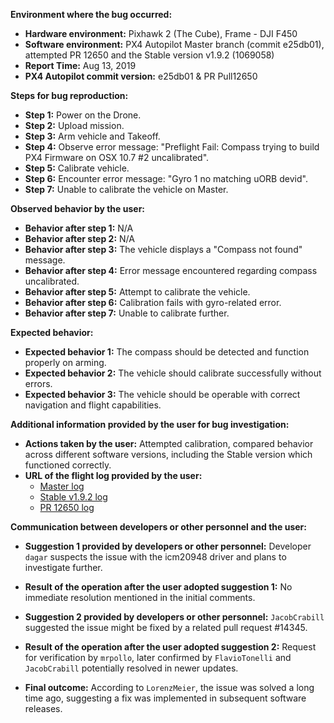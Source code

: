 **Environment where the bug occurred:**

- **Hardware environment:** Pixhawk 2 (The Cube), Frame - DJI F450
- **Software environment:** PX4 Autopilot Master branch (commit e25db01), attempted PR 12650 and the Stable version v1.9.2 (1069058)
- **Report Time:** Aug 13, 2019
- **PX4 Autopilot commit version:** e25db01 & PR Pull12650

**Steps for bug reproduction:**

- **Step 1:** Power on the Drone.
- **Step 2:** Upload mission.
- **Step 3:** Arm vehicle and Takeoff.
- **Step 4:** Observe error message: "Preflight Fail: Compass trying to build PX4 Firmware on OSX 10.7 #2 uncalibrated".
- **Step 5:** Calibrate vehicle.
- **Step 6:** Encounter error message: "Gyro 1 no matching uORB devid".
- **Step 7:** Unable to calibrate the vehicle on Master.

**Observed behavior by the user:**

- **Behavior after step 1:** N/A
- **Behavior after step 2:** N/A
- **Behavior after step 3:** The vehicle displays a "Compass not found" message.
- **Behavior after step 4:** Error message encountered regarding compass uncalibrated.
- **Behavior after step 5:** Attempt to calibrate the vehicle.
- **Behavior after step 6:** Calibration fails with gyro-related error.
- **Behavior after step 7:** Unable to calibrate further.

**Expected behavior:**

- **Expected behavior 1:** The compass should be detected and function properly on arming.
- **Expected behavior 2:** The vehicle should calibrate successfully without errors.
- **Expected behavior 3:** The vehicle should be operable with correct navigation and flight capabilities.

**Additional information provided by the user for bug investigation:**

- **Actions taken by the user:** Attempted calibration, compared behavior across different software versions, including the Stable version which functioned correctly.
- **URL of the flight log provided by the user:**
  - [Master log](https://review.px4.io/plot_app?log=13cc9db5-4a03-41ff-a9e2-b80013d3e104)
  - [Stable v1.9.2 log](https://logs.px4.io/plot_app?log=71a782cc-7979-4ff1-a6e8-f3d8f4757f55)
  - [PR 12650 log](https://review.px4.io/plot_app?log=18094d44-f808-4b67-b7d6-8ef0df7f4f05)

**Communication between developers or other personnel and the user:**

- **Suggestion 1 provided by developers or other personnel:** Developer `dagar` suspects the issue with the icm20948 driver and plans to investigate further.
- **Result of the operation after the user adopted suggestion 1:** No immediate resolution mentioned in the initial comments.
  
- **Suggestion 2 provided by developers or other personnel:** `JacobCrabill` suggested the issue might be fixed by a related pull request #14345.
- **Result of the operation after the user adopted suggestion 2:** Request for verification by `mrpollo`, later confirmed by `FlavioTonelli` and `JacobCrabill` potentially resolved in newer updates.
  
- **Final outcome:** According to `LorenzMeier`, the issue was solved a long time ago, suggesting a fix was implemented in subsequent software releases.
